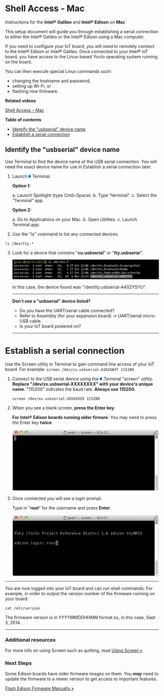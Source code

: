 # Shell Access - Mac 

Instructions for the **Intel® Galileo** and **Intel® Edison** on **Mac**

This setup document will guide you through establishing a serial connection to either the Intel® Galileo or the Intel® Edison using a Mac computer.

If you need to configure your IoT board, you will need to remotely connect to the Intel® Edison or Intel® Galileo. Once connected to your Intel® IoT board, you have access to the Linux-based Yocto operating system running on the board. 

You can then execute special Linux commands such:

* changing the hostname and password, 
* setting up Wi-Fi, or 
* flashing new firmware.


**Related videos**

[Shell Access – Mac]()


**Table of contents**

* [Identify the "usbserial" device name]()
* [Establish a serial connection]()


## Identify the "usbserial" device name 

Use Terminal to find the device name of the USB serial connection. You will need the exact device name for use in Establish a serial connection later.

1. Launch ![Mac icon](../icons/os_icon_mac.png) Terminal.

	**Option 1:**
	
	a. Launch Spotlight (type Cmd+Space).
	b. Type "terminal". 
	c. Select the "Terminal" app.
	
	**Option 2:**

    a. Go to Applications on your Mac. 
	b. Open Utilities. 
	c. Launch Terminal.app.

2. Use the "ls" command to list any connected devices.

```
ls /dev/tty.*
```

3. Look for a device that contains "**cu.usbserial**" or "**tty.usbseria**l".

	![the device found was "/dev/tty.usbserial-A402YSYU"](images/terminal-usbserial_device_highlighted.png)

	In this case, the device found was "/dev/tty.usbserial-A402YSYU".

	---

	**Don't see a "usbserial" device listed?**

	* Do you have the UART/serial cable connected?
	* Refer to Assembly (for your expansion board) → UART/serial micro-USB cable.
	* Is your IoT board powered on?

	---


# Establish a serial connection

Use the Screen utility in Terminal to gain command line access of your IoT board. For example: `screen /dev/cu.usbserial-A102GW3T 115200`

1. Connect to the USB serial device using the ![Mac icon](../icons/os_icon_mac.png) Terminal "screen" utility. **Replace "/dev/xx.usbserial-XXXXXXXX" with your device's unique name.** "115200" indicates the baud rate. **Always use 115200.**

	```
	screen /dev/xx.usbserial-XXXXXXXX 115200
	```

2. When you see a blank screen, **press the Enter key**.
 
	**For Intel® Edison boards running older firmare**: You may need to press the Enter key **twice**.

	![blank screen](images/screen-blank_screen.png)

3. Once connected you will see a login prompt. 

	Type in "**root**" for the username and press **Enter**.

	![login as "root"](images/screen-login_root.png)

---

You are now logged into your IoT board and can run shell commands. For example, in order to output the version number of the firmware running on your board:

```
cat /etc/version
```

The firmware version is in YYYYMMDDHHMM format so, in this case, Sept 3, 2014.

---

### Additional resources

For more info on using Screen such as quitting, read [Using Screen »](using_screen.md)


### Next Steps

Some Edison boards have older firmware images on them. You **_may_** need to update the firmware to a newer version to get access to important features.

[Flash Edison Firmware Manually »](../flash_firmware/manual.md)


